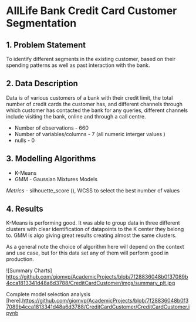 # AllLife Bank Credit Card Customer Segmentation

## 1. Problem Statement

To identify different segments in the existing customer, based on their spending patterns as well as past interaction with the bank.

## 2. Data Description

Data is of various customers of a bank with their credit limit, the total number of credit cards the customer has, and different channels through which customer has contacted the bank for any queries, different channels include visiting the bank, online and through a call centre.

* Number of observations  - 660
* Number of variables/columns - 7 (all numeric interger values )
* nulls - 0

## 3. Modelling Algorithms

  * K-Means
  * GMM - Gaussian Mixtures Models

*Metrics* -  silhouette_score (), WCSS to select the best number of values

## 4. Results

K-Means is performing good. It was able to group data in three different clusters with clear identification of datapoints to the K center they belong to. GMM is algo giving great results creating almost the same clusters.

As a general note the choice of algorithm here will depend on the context and use case, but for this data set any of them will perform good in production.

![Summary Charts] https://github.com/giomvp/AcademicProjects/blob/7f28836048b0f37089b4cca1813341d48a6d3788/CreditCardCustomer/imgs/summary_plt.jpg

Complete model selection analysis [here].https://github.com/giomvp/AcademicProjects/blob/7f28836048b0f37089b4cca1813341d48a6d3788/CreditCardCustomer/CreditCardCustomer.ipynb
